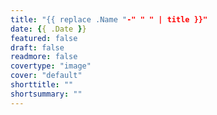 ```yaml
---
title: "{{ replace .Name "-" " " | title }}"
date: {{ .Date }}
featured: false
draft: false
readmore: false
covertype: "image"
cover: "default"
shorttitle: ""
shortsummary: ""
---
```


<!--more-->
